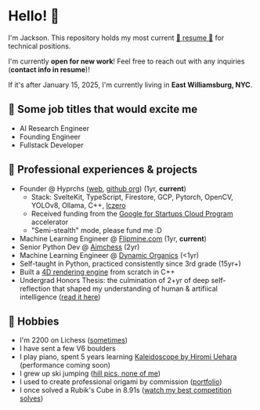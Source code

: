# Hello! 👋
I'm Jackson. This repository holds my most current [🔗 resume 🔗][resume] for technical positions.

I'm currently **open for new work**! Feel free to reach out with any inquiries (**contact info in resume**)!

If it's after January 15, 2025, I'm currently living in **East Williamsburg, NYC**.

## 🎯 Some job titles that would excite me
- AI Research Engineer
- Founding Engineer
- Fullstack Developer

## 💼 Professional experiences & projects
- Founder @ Hyprchs ([web](https://hyprchs.com), [github org](https://github.com/hyprchs)) (1yr, **current**)
  - Stack: SvelteKit, TypeScript, Firestore, GCP, Pytorch, OpenCV, YOLOv8, Ollama, C++, [lczero](https://lczero.org/)
  - Received funding from the [Google for Startups Cloud Program](https://cloud.google.com/startup) accelerator
  - "Semi-stealth" mode, please fund me :D
- Machine Learning Engineer @ [Flipmine.com](https://flipmine.com) (1yr, **current**)
- Senior Python Dev @ [Aimchess](https://aimchess.com) (2yr)
- Machine Learning Engineer @ [Dynamic Organics](https://www.dynorganics.com/) (<1yr)
- Self-taught in Python, practiced consistently since 3rd grade (15yr+)
- Built a [4D rendering engine](https://github.com/jacksonthall22/4D-Graphics-Engine/tree/update-2023) from scratch in C++
- Undergrad Honors Thesis: the culmination of 2+yr of deep self-reflection that shaped my understanding of human & artifiical intelligence ([read it here](https://tinyurl.com/ICSFramework))

## 🧗 Hobbies
- I'm 2200 on Lichess ([some](https://lichess.org/@/Cubigami/perf/bullet)[times](https://lichess.org/@/RoadTo20000/perf/bullet))
- I have sent a few V6 boulders
- I play piano, spent 5 years learning [Kaleidoscope by Hiromi Uehara](https://youtu.be/QU2893TnTbU?si=fTOynU-eVYEWnejD) (performance coming soon)
- I grew up ski jumping ([hill pics, none of me](https://www.fordsayre.org/jumping/))
- I used to create professional origami by commission ([portfolio](https://photos.app.goo.gl/RCifM6F2GnktDexH9))
- I once solved a Rubik's Cube in 8.91s ([watch my best competition solves](https://photos.app.goo.gl/AiTpeHhiS6niSmPS9))

[resume]: resume.pdf

